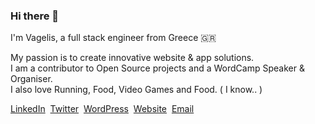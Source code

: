 ### Hi there 👋

I'm Vagelis, a full stack engineer from Greece :greece: &nbsp;

My passion is to create innovative website & app solutions.  
I am a contributor to Open Source projects and a WordCamp Speaker & Organiser.  
I also love Running, Food, Video Games and Food. ( I know.. )


[LinkedIn](https://www.linkedin.com/in/vagelisp/)&nbsp; [Twitter](https://twitter.com/vagpapdev)&nbsp; [WordPress](https://profiles.wordpress.org/eboxnet/)&nbsp; [Website](https://vagelis.dev)&nbsp; [Email](mailto:hello@vagelis.dev)

